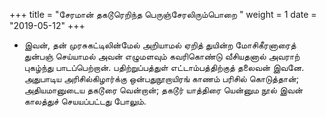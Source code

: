 ﻿+++
title = "சேரமான் தகடூரெறிந்த பெருஞ்சேரலிரும்பொறை  "
weight = 1
date = "2019-05-12"
+++


-  இவன், தன் முரசுகட்டிலின்மேல் அறியாமல் ஏறித் துயின்ற மோசிகீரனாரைத் துன்பஞ் செய்யாமல் அவன் எழுமளவும் கவரிகொண்டு வீசியதனால் அவராற் புகழ்ந்து பாடப்பெற்றான். பதிற்றுப்பத்துள் எட்டாம்பத்திற்குத் தலைவன் இவனே. அதுபாடிய அரிசில்கிழார்க்கு ஒன்பதுநூறாயிரங் காணம் பரிசில் கொடுத்தான்; அதியமானுடைய தகடூரை வென்றான்;  தகடூர் யாத்திரை யென்னும நூல் இவன் காலத்துச் செயயப்பட்டது போலும். 
  
